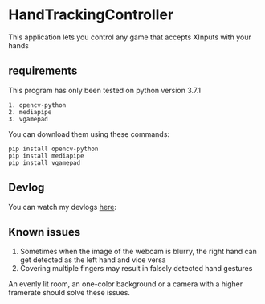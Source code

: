 # HandTrackingController
This application lets you control any game that accepts XInputs with your hands

## requirements
This program has only been tested on python version 3.7.1

```
1. opencv-python
2. mediapipe
3. vgamepad
```
You can download them using these commands:
```
pip install opencv-python
pip install mediapipe
pip install vgamepad
```

## Devlog
You can watch my devlogs [here](https://youtube.com/channel/UCX6mis1jc5RIFo-A2PpwKQg):

## Known issues
1. Sometimes when the image of the webcam is blurry,
the right hand can get detected as the left hand and vice versa
2. Covering multiple fingers may result in falsely detected hand gestures

An evenly lit room, an one-color background or a camera with a higher framerate should solve these issues.
